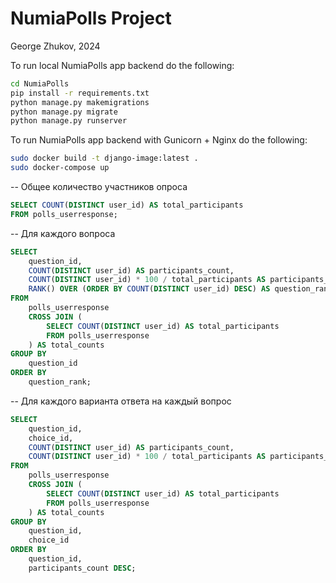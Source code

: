 # NumiaPolls Project
George Zhukov, 2024

To run local NumiaPolls app backend do the following:

```bash
cd NumiaPolls
pip install -r requirements.txt
python manage.py makemigrations
python manage.py migrate
python manage.py runserver
```
To run  NumiaPolls app backend with Gunicorn + Nginx do the following:
```bash
sudo docker build -t django-image:latest .
sudo docker-compose up                    
```
-- Общее количество участников опроса
```sql
SELECT COUNT(DISTINCT user_id) AS total_participants
FROM polls_userresponse;
```

-- Для каждого вопроса
```sql
SELECT
    question_id,
    COUNT(DISTINCT user_id) AS participants_count,
    COUNT(DISTINCT user_id) * 100 / total_participants AS participants_percentage,
    RANK() OVER (ORDER BY COUNT(DISTINCT user_id) DESC) AS question_rank
FROM
    polls_userresponse
    CROSS JOIN (
        SELECT COUNT(DISTINCT user_id) AS total_participants
        FROM polls_userresponse
    ) AS total_counts
GROUP BY
    question_id
ORDER BY
    question_rank;
```

-- Для каждого варианта ответа на каждый вопрос
```sql
SELECT
    question_id,
    choice_id,
    COUNT(DISTINCT user_id) AS participants_count,
    COUNT(DISTINCT user_id) * 100 / total_participants AS participants_percentage
FROM
    polls_userresponse
    CROSS JOIN (
        SELECT COUNT(DISTINCT user_id) AS total_participants
        FROM polls_userresponse
    ) AS total_counts
GROUP BY
    question_id,
    choice_id
ORDER BY
    question_id,
    participants_count DESC;
```

